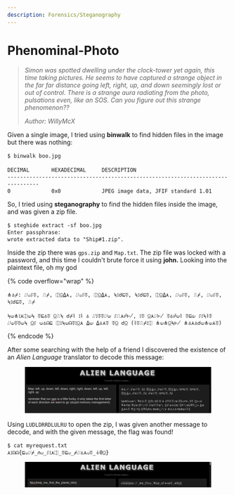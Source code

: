 ```yaml
---
description: Forensics/Steganography
---
```


# Phenominal-Photo

> _Simon was spotted dwelling under the clock-tower yet again, this time taking pictures. He seems to have captured a strange object in the far far distance going left, right, up, and down seemingly lost or out of control. There is a strange aura radiating from the photo, pulsations even, like an SOS. Can you figure out this strange phenomenon??_
>
> _Author: WillyMcX_

Given a single image, I tried using **binwalk** to find hidden files in the image but there was nothing:

```
$ binwalk boo.jpg

DECIMAL       HEXADECIMAL     DESCRIPTION
--------------------------------------------------------------------------------
0             0x0             JPEG image data, JFIF standard 1.01
```

So, I tried using **steganography** to find the hidden files inside the image, and was given a zip file.

```
$ steghide extract -sf boo.jpg
Enter passphrase:
wrote extracted data to "Ship#1.zip".
```

Inside the zip there was `gps.zip` and `Map.txt`. The zip file was locked with a password, and this time I couldn't brute force it using **john.** Looking into the plaintext file, oh my god

{% code overflow="wrap" %}
```
⋔⏃⌿: ⌰⟒⎎⏁, ⎍⌿, ⎅⍜⍙⋏, ⌰⟒⎎⏁, ⎅⍜⍙⋏, ⍀⟟☌⊑⏁, ⍀⟟☌⊑⏁, ⎅⍜⍙⋏, ⌰⟒⎎⏁, ⎍⌿, ⌰⟒⎎⏁, ⍀⟟☌⊑⏁, ⎍⌿

⍀⟒⋔⟟⋏⎅⟒⍀ ⏁⊑⏃⏁ ⍜⎍⍀ ☌⌿⌇ ⟟⌇ ⏃ ⌰⟟⏁⏁⌰⟒ ⎎⎍⋏☍⊬, ⟟⏁ ⍜⋏⌰⊬ ⏁⏃☍⟒⌇ ⏁⊑⟒ ⎎⟟⍀⌇⏁ ⌰⟒⏁⏁⟒⍀ ⍜⎎ ⟒⏃☊⊑ ⎅⟟⍀⟒☊⏁⟟⍜⋏ ⍙⟒ ⍙⏃⋏⏁ ⏁⍜ ☌⍜ (⌇⏁⎍⌿⟟⎅ ⋔⟒⋔⍜⍀⊬ ⋔⏃⋏⏃☌⟒⋔⟒⋏⏁)
```
{% endcode %}

After some searching with the help of a friend I discovered the existence of an _Alien Language_ translator to decode this message:

<figure><img src="../../.gitbook/assets/image (3).png" alt=""><figcaption></figcaption></figure>

Using `LUDLDRRDLULRU` to open the zip, I was given another message to decode, and with the given message, the flag was found!

```
$ cat myrequest.txt
⋏⟟☊☊{⊑⟒⌰⌿_⋔⟒_⎎⟟⋏⎅_⏁⊑⟒_⌿⌰⏃⋏⟒⏁_⏚0⍜}
```

<figure><img src="../../.gitbook/assets/image (4).png" alt=""><figcaption></figcaption></figure>
